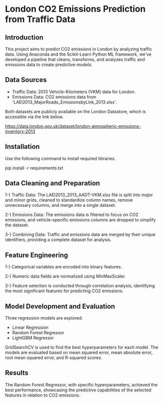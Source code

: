 
# London CO2 Emissions Prediction from Traffic Data

## Introduction

This project aims to predict CO2 emissions in London by analyzing traffic data. Using Anaconda and the Scikit-Learn Python ML framework, we've developed a pipeline that cleans, transforms, and analyzes traffic and emissions data to create predictive models.

## Data Sources

- Traffic Data: 2013 Vehicle-Kilometers (VKM) data for London.
- Emissions Data: CO2 emissions data from 'LAEI2013_MajorRoads_EmissionsbyLink_2013.xlsx'.

Both datasets are publicly available on the London Datastore, which is accessible via the link below.

https://data.london.gov.uk/dataset/london-atmospheric-emissions-inventory-2013

## Installation

Use the following command to install required libraries.

pip install -r requirements.txt

## Data Cleaning and Preparation

1-) Traffic Data: The LAEI2013_2013_AADT-VKM.xlsx file is split into major and minor grids, cleaned to standardize column names, remove unnecessary columns, and merge into a single dataset.

2-) Emissions Data: The emissions data is filtered to focus on CO2 emissions, and vehicle-specific emissions columns are dropped to simplify the dataset.

3-) Combining Data: Traffic and emissions data are merged by their unique identifiers, providing a complete dataset for analysis.

## Feature Engineering

1-) Categorical variables are encoded into binary features.

2-) Numeric data fields are normalized using MinMaxScaler.

3-) Feature selection is conducted through correlation analysis, identifying the most significant features for predicting CO2 emissions.

## Model Development and Evaluation

Three regression models are explored:

- Linear Regression
- Random Forest Regressor
- LightGBM Regressor

GridSearchCV is used to find the best hyperparameters for each model. The models are evaluated based on mean squared error, mean absolute error, root mean squared error, and R-squared scores.

## Results

The Random Forest Regressor, with specific hyperparameters, achieved the best performance, showcasing the predictive capabilities of the selected features in relation to CO2 emissions.
